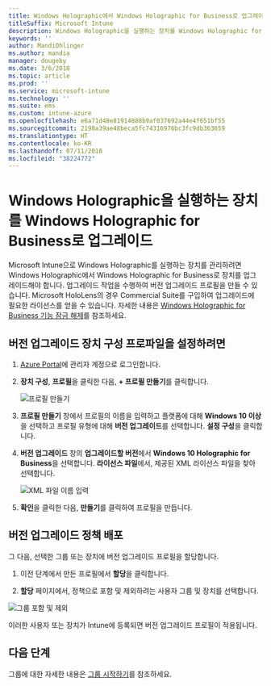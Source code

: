 ```yaml
---
title: Windows Holographic에서 Windows Holographic for Business로 업그레이드
titleSuffix: Microsoft Intune
description: Windows Holographic을 실행하는 장치를 Windows Holographic for Business로 업그레이드하는 방법을 알아봅니다.
keywords: ''
author: MandiOhlinger
ms.author: mandia
manager: dougeby
ms.date: 3/6/2018
ms.topic: article
ms.prod: ''
ms.service: microsoft-intune
ms.technology: ''
ms.suite: ems
ms.custom: intune-azure
ms.openlocfilehash: e6a71d48e81914808b9af037692a44e4f651bf55
ms.sourcegitcommit: 2198a39ae48beca5fc74316976bc3fc9db363659
ms.translationtype: HT
ms.contentlocale: ko-KR
ms.lasthandoff: 07/11/2018
ms.locfileid: "38224772"
---
```

# <a name="upgrade-devices-running-windows-holographic-to-windows-holographic-for-business"></a>Windows Holographic을 실행하는 장치를 Windows Holographic for Business로 업그레이드


Microsoft Intune으로 Windows Holographic를 실행하는 장치를 관리하려면 Windows Holographic에서 Windows Holographic for Business로 장치를 업그레이드해야 합니다. 업그레이드 작업을 수행하여 버전 업그레이드 프로필을 만들 수 있습니다. Microsoft HoloLens의 경우 Commercial Suite를 구입하여 업그레이드에 필요한 라이선스를 얻을 수 있습니다. 자세한 내용은 [Windows Holographic for Business 기능 잠금 해제](https://docs.microsoft.com/hololens/hololens-upgrade-enterprise)를 참조하세요.

## <a name="to-set-up-an-edition-upgrade-device-configuration-profile"></a>버전 업그레이드 장치 구성 프로파일을 설정하려면

1. [Azure Portal](https://portal.azure.com)에 관리자 계정으로 로그인합니다.


2.  **장치 구성**, **프로필**을 클릭한 다음, **+ 프로필 만들기**를 클릭합니다.

    ![프로필 만들기](media/Holographic-create-profile.png)

3.  **프로필 만들기** 창에서 프로필의 이름을 입력하고 플랫폼에 대해 **Windows 10 이상**을 선택하고 프로필 유형에 대해 **버전 업그레이드**를 선택합니다. **설정 구성**을 클릭합니다.

5. **버전 업그레이드** 창의 **업그레이드할 버전**에서 **Windows 10 Holographic for Business**을 선택합니다. **라이선스 파일**에서, 제공된 XML 라이선스 파일을 찾아 선택합니다.

    ![XML 파일 이름 입력](media/Holographic-edition-upgrade.png)
 
5.  **확인**을 클릭한 다음, **만들기**를 클릭하여 프로필을 만듭니다.


## <a name="deploy-the-edition-upgrade-policy"></a>버전 업그레이드 정책 배포

그 다음, 선택한 그룹 또는 장치에 버전 업그레이드 프로필을 할당합니다.

1. 이전 단계에서 만든 프로필에서 **할당**을 클릭합니다.

2. **할당** 페이지에서, 정책으로 포함 및 제외하려는 사용자 그룹 및 장치를 선택합니다.

![그룹 포함 및 제외](media/Holographic-groups.PNG)

이러한 사용자 또는 장치가 Intune에 등록되면 버전 업그레이드 프로필이 적용됩니다. 

## <a name="next-steps"></a>다음 단계

그룹에 대한 자세한 내용은 [그룹 시작하기](get-started-groups.md)를 참조하세요.


